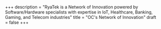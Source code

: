 +++
description = "RyaTek is a Network of Innovation powered by Software/Hardware specialists with expertise in IoT, Healthcare, Banking, Gaming, and Telecom industries"
title = "OC's Network of Innovation"
draft = false
+++
